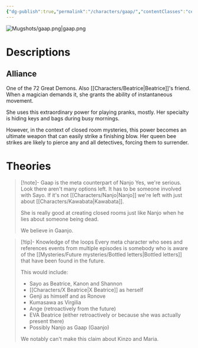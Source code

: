 ```yaml
---
{"dg-publish":true,"permalink":"/characters/gaap/","contentClasses":"center-headings","tags":["furniture"]}
---
```



![Mugshots/gaap.png|gaap.png](/img/user/Mugshots/gaap.png)
# Descriptions


## Alliance

One of the 72 Great Demons. Also [[Characters/Beatrice\|Beatrice]]'s friend. When a magician demands it, she grants the ability of instantaneous movement.

She uses this extraordinary power for playing pranks, mostly. Her specialty is hiding keys and bags during busy mornings.

However, in the context of closed room mysteries, this power becomes an ultimate weapon that can easily strike a finishing blow. Her queen bee strikes are likely to pierce any and all detectives, forcing them to surrender.
# Theories

<div class="transclusion internal-embed is-loaded"><div class="markdown-embed">



> [!note]- Gaap is the meta counterpart of Nanjo
> Yes, we're serious.
> Look there aren't many options left. It has to be someone involved with Sayo. If it's not [[Characters/Nanjo\|Nanjo]] we're left with just about [[Characters/Kawabata\|Kawabata]].
>
>She is really good at creating closed rooms just like Nanjo when he lies about someone being dead.
>
>We believe in Gaanjo.

</div></div>



<div class="transclusion internal-embed is-loaded"><div class="markdown-embed">



> [!tip]- Knowledge of the loops
> Every meta character who sees and references events from multiple episodes is somebody who is aware of the [[Mysteries/Future mysteries/Bottled letters\|Bottled letters]] that have been found in the future.
> 
> This would include:
> - Sayo as Beatrice, Kanon and Shannon
> - [[Characters/X Beatrice\|X Beatrice]] as herself
> - Genji as himself and as Ronove
> - Kumasawa as Virgilia
> - Ange (retroactively from the future)
> - EVA Beatrice (either retroactively or because she was actually present there)
> - Possibly Nanjo as Gaap (Gaanjo)
> 
> We notably can't make this claim about Kinzo and Maria.

</div></div>
